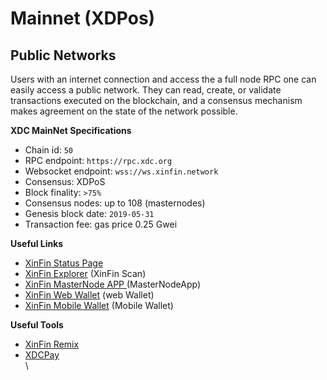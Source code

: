 # Mainnet (XDPos)

## Public Networks

Users with an internet connection and access the a full node RPC one can easily access a public network. They can read, create, or validate transactions executed on the blockchain, and a consensus mechanism makes agreement on the state of the network possible.&#x20;

**XDC MainNet Specifications**

* Chain id: `50`
* RPC endpoint: `https://rpc.xdc.org`&#x20;
* Websocket endpoint: `wss://ws.xinfin.network`
* Consensus: XDPoS
* Block finality: `>75%`
* Consensus nodes: up to 108 (masternodes)
* Genesis block date: `2019-05-31`
* Transaction fee: gas price 0.25 Gwei

**Useful Links**

* [XinFin Status Page](https://xinfin.network/#stats)
* [XinFin Explorer](https://explorer.xinfin.network/) (XinFin Scan)
* [XinFin MasterNode APP ](https://master.xinfin.network/)(MasterNodeApp)
* [XinFin Web Wallet](https://wallet.xinfin.network/) (web Wallet)
* [XinFin Mobile Wallet](https://play.google.com/store/apps/details?id=com.xdcwallet\&hl=en\_IN) (Mobile Wallet)

**Useful Tools**

* [XinFin Remix](https://remix.xinfin.network/)
* [XDCPay](https://chrome.google.com/webstore/detail/xinpay/bocpokimicclpaiekenaeelehdjllofo?hl=en)\
  \\
